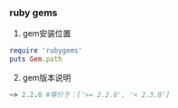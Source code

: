 ### ruby gems ###

1. gem安装位置
```ruby
require 'rubygems'
puts Gem.path
```

2. gem版本说明
```ruby
~> 2.2.0 #等价于：['>= 2.2.0', '< 2.3.0']
```

